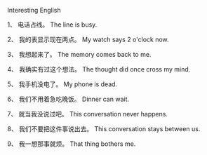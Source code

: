 Interesting English

1、 电话占线。
The line is busy.

2、 我的表显示现在两点。
My watch says 2 o'clock now.

3、 我想起来了。
The memory comes back to me.

4、 我确实有过这个想法。
The thought did once cross my mind.

5、 我手机没电了。
My phone is dead.

6、 我们不用着急吃晚饭。
Dinner can wait.

7、 就当我没说过吧。
This conversation never happens.

8、 我们不要把这件事说出去。
This conversation stays between us.

9、 我一想那事就烦。
That thing bothers me.
